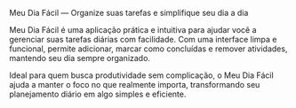 Meu Dia Fácil — Organize suas tarefas e simplifique seu dia a dia

Meu Dia Fácil é uma aplicação prática e intuitiva para ajudar você a gerenciar suas tarefas diárias com facilidade. Com uma interface limpa e funcional, permite adicionar, marcar como concluídas e remover atividades, mantendo seu dia sempre organizado.

Ideal para quem busca produtividade sem complicação, o Meu Dia Fácil ajuda a manter o foco no que realmente importa, transformando seu planejamento diário em algo simples e eficiente.
